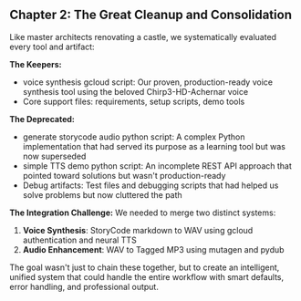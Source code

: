 ## Chapter 2: The Great Cleanup and Consolidation

Like master architects renovating a castle, we systematically evaluated every tool and artifact:

**The Keepers:**
- voice synthesis gcloud script: Our proven, production-ready voice synthesis tool using the beloved Chirp3-HD-Achernar voice
- Core support files: requirements, setup scripts, demo tools

**The Deprecated:**
- generate storycode audio python script: A complex Python implementation that had served its purpose as a learning tool but was now superseded
- simple TTS demo python script: An incomplete REST API approach that pointed toward solutions but wasn't production-ready
- Debug artifacts: Test files and debugging scripts that had helped us solve problems but now cluttered the path

**The Integration Challenge:**
We needed to merge two distinct systems:
1. **Voice Synthesis**: StoryCode markdown to WAV using gcloud authentication and neural TTS
2. **Audio Enhancement**: WAV to Tagged MP3 using mutagen and pydub

The goal wasn't just to chain these together, but to create an intelligent, unified system that could handle the entire workflow with smart defaults, error handling, and professional output.
